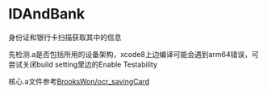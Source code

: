# IDAndBank
身份证和银行卡扫描获取其中的信息

先检测.a是否包括所用的设备架构，xcode8上边编译可能会遇到arm64错误，可尝试关闭build setting里边的Enable Testability  

核心.a文件参考[BrooksWon/ocr_savingCard](https://github.com/BrooksWon/ocr_savingCard)

